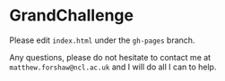# GrandChallenge

Please edit `index.html` under the `gh-pages` branch.

Any questions, please do not hesitate to contact me at `matthew.forshaw@ncl.ac.uk` and I will do all I can to help.
